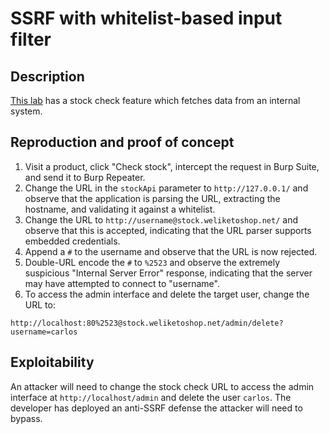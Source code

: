 # SSRF with whitelist-based input filter

## Description

[This lab](https://portswigger.net/web-security/ssrf/lab-ssrf-with-whitelist-filter) has a stock check feature which fetches data from an internal system.

## Reproduction and proof of concept

1. Visit a product, click "Check stock", intercept the request in Burp Suite, and send it to Burp Repeater.
2. Change the URL in the `stockApi` parameter to `http://127.0.0.1/` and observe that the application is parsing the URL, extracting the hostname, and validating it against a whitelist.
3. Change the URL to `http://username@stock.weliketoshop.net/` and observe that this is accepted, indicating that the URL parser supports embedded credentials.
4. Append a `#` to the username and observe that the URL is now rejected.
5. Double-URL encode the `#` to `%2523` and observe the extremely suspicious "Internal Server Error" response, indicating that the server may have attempted to connect to "username".
6. To access the admin interface and delete the target user, change the URL to:

```text
http://localhost:80%2523@stock.weliketoshop.net/admin/delete?username=carlos
```

## Exploitability

An attacker will need to change the stock check URL to access the admin interface at `http://localhost/admin` and delete the user `carlos`. The developer has deployed an anti-SSRF defense the attacker will need to bypass. 
